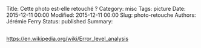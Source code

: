 Title: Cette photo est-elle retouché ?
Category: misc
Tags: picture
Date: 2015-12-11 00:00
Modified: 2015-12-11 00:00
Slug: photo-retouche
Authors: Jérémie Ferry
Status: published
Summary:

## 

https://en.wikipedia.org/wiki/Error_level_analysis